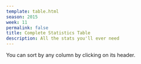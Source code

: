 ```yaml
---
template: table.html
season: 2015
week: 11
permalink: false
title: Complete Statistics Table
description: All the stats you'll ever need
---
```


You can sort by any column by clicking on its header.

